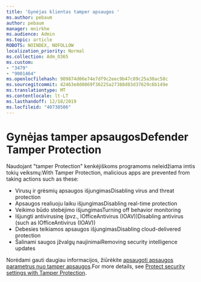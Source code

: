 ```yaml
---
title: 'Gynėjas klientas tamper apsaugos '
ms.author: pebaum
author: pebaum
manager: mnirkhe
ms.audience: Admin
ms.topic: article
ROBOTS: NOINDEX, NOFOLLOW
localization_priority: Normal
ms.collection: Adm_O365
ms.custom:
- "3479"
- "9001464"
ms.openlocfilehash: 909874d06e74e7df9c2eec9b47c89c25a30ac58c
ms.sourcegitcommit: 42463e8d8869f36225a27388d83d37629c6b149e
ms.translationtype: MT
ms.contentlocale: lt-LT
ms.lasthandoff: 12/18/2019
ms.locfileid: "40738506"
---
```

# <a name="defender-tamper-protection"></a><span data-ttu-id="6565f-102">Gynėjas tamper apsaugos</span><span class="sxs-lookup"><span data-stu-id="6565f-102">Defender Tamper Protection</span></span> 

<span data-ttu-id="6565f-103">Naudojant "tamper Protection" kenkėjiškoms programoms neleidžiama imtis tokių veiksmų:</span><span class="sxs-lookup"><span data-stu-id="6565f-103">With Tamper Protection, malicious apps are prevented from taking actions such as these:</span></span>

- <span data-ttu-id="6565f-104">Virusų ir grėsmių apsaugos išjungimas</span><span class="sxs-lookup"><span data-stu-id="6565f-104">Disabling virus and threat protection</span></span>
- <span data-ttu-id="6565f-105">Apsaugos realiuoju laiku išjungimas</span><span class="sxs-lookup"><span data-stu-id="6565f-105">Disabling real-time protection</span></span>
- <span data-ttu-id="6565f-106">Veikimo būdo stebėjimo išjungimas</span><span class="sxs-lookup"><span data-stu-id="6565f-106">Turning off behavior monitoring</span></span>
- <span data-ttu-id="6565f-107">Išjungti antivirusinę (pvz., IOfficeAntivirus (IOAV))</span><span class="sxs-lookup"><span data-stu-id="6565f-107">Disabling antivirus (such as IOfficeAntivirus (IOAV))</span></span>
- <span data-ttu-id="6565f-108">Debesies teikiamos apsaugos išjungimas</span><span class="sxs-lookup"><span data-stu-id="6565f-108">Disabling cloud-delivered protection</span></span>
- <span data-ttu-id="6565f-109">Šalinami saugos įžvalgų naujinimai</span><span class="sxs-lookup"><span data-stu-id="6565f-109">Removing security intelligence updates</span></span>

<span data-ttu-id="6565f-110">Norėdami gauti daugiau informacijos, žiūrėkite [apsaugoti apsaugos parametrus nuo tamper apsaugos](https://docs.microsoft.com/windows/security/threat-protection/windows-defender-antivirus/prevent-changes-to-security-settings-with-tamper-protection).</span><span class="sxs-lookup"><span data-stu-id="6565f-110">For more details, see [Protect security settings with Tamper Protection](https://docs.microsoft.com/windows/security/threat-protection/windows-defender-antivirus/prevent-changes-to-security-settings-with-tamper-protection).</span></span>